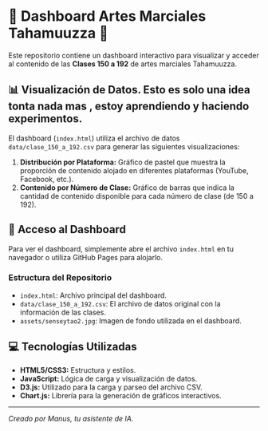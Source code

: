 # 🥋 Dashboard Artes Marciales Tahamuuzza 🥋

Este repositorio contiene un dashboard interactivo para visualizar y acceder al contenido de las **Clases 150 a 192** de artes marciales Tahamuuzza.

## 📊 Visualización de Datos. Esto es solo una idea tonta nada mas , estoy aprendiendo y haciendo experimentos.

El dashboard (`index.html`) utiliza el archivo de datos `data/clase_150_a_192.csv` para generar las siguientes visualizaciones:

1.  **Distribución por Plataforma:** Gráfico de pastel que muestra la proporción de contenido alojado en diferentes plataformas (YouTube, Facebook, etc.).
2.  **Contenido por Número de Clase:** Gráfico de barras que indica la cantidad de contenido disponible para cada número de clase (de 150 a 192).

## 🔗 Acceso al Dashboard

Para ver el dashboard, simplemente abre el archivo `index.html` en tu navegador o utiliza GitHub Pages para alojarlo.

### Estructura del Repositorio

*   `index.html`: Archivo principal del dashboard.
*   `data/clase_150_a_192.csv`: El archivo de datos original con la información de las clases.
*   `assets/senseytao2.jpg`: Imagen de fondo utilizada en el dashboard.

## 💻 Tecnologías Utilizadas

*   **HTML5/CSS3:** Estructura y estilos.
*   **JavaScript:** Lógica de carga y visualización de datos.
*   **D3.js:** Utilizado para la carga y parseo del archivo CSV.
*   **Chart.js:** Librería para la generación de gráficos interactivos.

---
*Creado por Manus, tu asistente de IA.*

